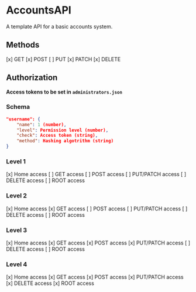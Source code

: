 # AccountsAPI
A template API for a basic accounts system.

## Methods
[x] GET
[x] POST
[ ] PUT
[x] PATCH
[x] DELETE

## Authorization
**Access tokens to be set in `administrators.json`**
### Schema
```json
"username": {
    "name": 1 (number),
    "level": Permission level (number),
    "check": Access token (string),
    "method": Hashing algotrithm (string)
}
```
### Level 1
[x] Home access
[ ] GET access
[ ] POST access
[ ] PUT/PATCH access
[ ] DELETE access
[ ] ROOT access
### Level 2
[x] Home access
[x] GET access
[ ] POST access
[ ] PUT/PATCH access
[ ] DELETE access
[ ] ROOT access
### Level 3
[x] Home access
[x] GET access
[x] POST access
[x] PUT/PATCH access
[ ] DELETE access
[ ] ROOT access
### Level 4
[x] Home access
[x] GET access
[x] POST access
[x] PUT/PATCH access
[x] DELETE access
[x] ROOT access
